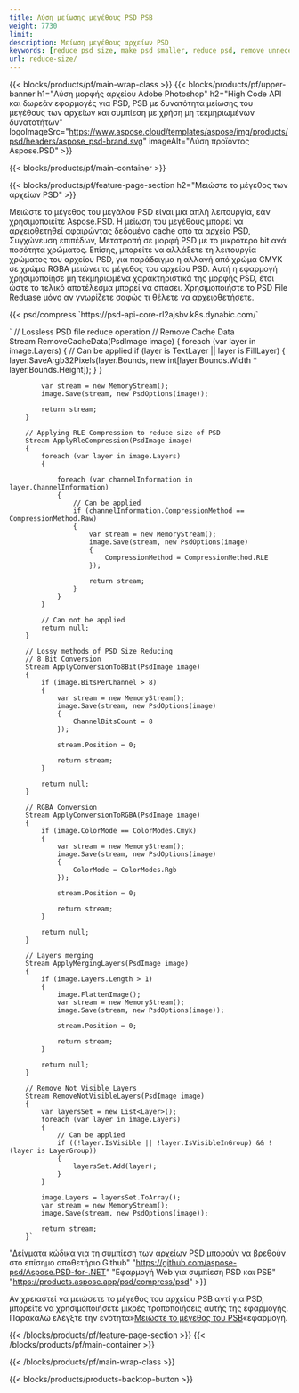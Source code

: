 ```yaml
---
title: Λύση μείωσης μεγέθους PSD PSB
weight: 7730
limit: 
description: Μείωση μεγέθους αρχείων PSD
keywords: [reduce psd size, make psd smaller, reduce psd, remove unnecessary psd data]
url: reduce-size/
---
```

{{< blocks/products/pf/main-wrap-class >}}
{{< blocks/products/pf/upper-banner h1="Λύση μορφής αρχείου Adobe Photoshop" h2="High Code API και δωρεάν εφαρμογές για PSD, PSB με δυνατότητα μείωσης του μεγέθους των αρχείων και συμπίεση με χρήση μη τεκμηριωμένων δυνατοτήτων" logoImageSrc="https://www.aspose.cloud/templates/aspose/img/products/psd/headers/aspose_psd-brand.svg" imageAlt="Λύση προϊόντος Aspose.PSD" >}}

{{< blocks/products/pf/main-container >}}

{{< blocks/products/pf/feature-page-section h2="Μειώστε το μέγεθος των αρχείων PSD" >}}

<p>Μειώστε το μέγεθος του μεγάλου PSD είναι μια απλή λειτουργία, εάν χρησιμοποιείτε Aspose.PSD. Η μείωση του μεγέθους μπορεί να αρχειοθετηθεί αφαιρώντας δεδομένα cache από τα αρχεία PSD, Συγχώνευση επιπέδων, Μετατροπή σε μορφή PSD με το μικρότερο bit ανά ποσότητα χρώματος. Επίσης, μπορείτε να αλλάξετε τη λειτουργία χρώματος του αρχείου PSD, για παράδειγμα η αλλαγή από χρώμα CMYK σε χρώμα RGBA μειώνει το μέγεθος του αρχείου PSD. Αυτή η εφαρμογή χρησιμοποίησε μη τεκμηριωμένα χαρακτηριστικά της μορφής PSD, έτσι ώστε το τελικό αποτέλεσμα μπορεί να σπάσει. Χρησιμοποιήστε το PSD File Reduase μόνο αν γνωρίζετε σαφώς τι θέλετε να αρχειοθετήσετε.</p>
{{< psd/compress `https://psd-api-core-rl2ajsbv.k8s.dynabic.com/` 

`        // Lossless PSD file reduce operation
        // Remove Cache Data			
        Stream RemoveCacheData(PsdImage image)
        {
            foreach (var layer in image.Layers)
            {
                // Can be applied
                if (layer is TextLayer || layer is FillLayer)
                {
                    layer.SaveArgb32Pixels(layer.Bounds, new int[layer.Bounds.Width * layer.Bounds.Height]);
                }
            }

            var stream = new MemoryStream();
            image.Save(stream, new PsdOptions(image));

            return stream;
        }

        // Applying RLE Compression to reduce size of PSD
        Stream ApplyRleCompression(PsdImage image)
        {
            foreach (var layer in image.Layers)
            {

                foreach (var channelInformation in layer.ChannelInformation)
                {
                    // Can be applied
                    if (channelInformation.CompressionMethod == CompressionMethod.Raw)
                    {
                        var stream = new MemoryStream();
                        image.Save(stream, new PsdOptions(image)
                        {
                            CompressionMethod = CompressionMethod.RLE
                        });

                        return stream;
                    }
                }
            }

            // Can not be applied
            return null;
        }

        // Lossy methods of PSD Size Reducing
        // 8 Bit Conversion
        Stream ApplyConversionTo8Bit(PsdImage image)
        {
            if (image.BitsPerChannel > 8)
            {
                var stream = new MemoryStream();
                image.Save(stream, new PsdOptions(image)
                {
                    ChannelBitsCount = 8
                });

                stream.Position = 0;

                return stream;
            }

            return null;
        }
       
        // RGBA Conversion
        Stream ApplyConversionToRGBA(PsdImage image)
        {
            if (image.ColorMode == ColorModes.Cmyk)
            {
                var stream = new MemoryStream();
                image.Save(stream, new PsdOptions(image)
                {
                    ColorMode = ColorModes.Rgb
                });

                stream.Position = 0;

                return stream;
            }

            return null;
        }

        // Layers merging
        Stream ApplyMergingLayers(PsdImage image)
        {
            if (image.Layers.Length > 1)
            {
                image.FlattenImage();
                var stream = new MemoryStream();
                image.Save(stream, new PsdOptions(image));

                stream.Position = 0;

                return stream;
            }

            return null;
        }

        // Remove Not Visible Layers
        Stream RemoveNotVisibleLayers(PsdImage image)
        {
            var layersSet = new List<Layer>();
            foreach (var layer in image.Layers)
            {
                // Can be applied
                if ((!layer.IsVisible || !layer.IsVisibleInGroup) && !(layer is LayerGroup))
                {
                    layersSet.Add(layer);
                }
            }

            image.Layers = layersSet.ToArray();
            var stream = new MemoryStream();
            image.Save(stream, new PsdOptions(image));

            return stream;
        }` 
"Δείγματα κώδικα για τη συμπίεση των αρχείων PSD μπορούν να βρεθούν στο επίσημο αποθετήριο Github"  "https://github.com/aspose-psd/Aspose.PSD-for-.NET" 
"Εφαρμογή Web για συμπίεση PSD και PSB" "https://products.aspose.app/psd/compress/psd" >}}
<p>Αν χρειαστεί να μειώσετε το μέγεθος του αρχείου PSB αντί για PSD, μπορείτε να χρησιμοποιήσετε μικρές τροποποιήσεις αυτής της εφαρμογής. Παρακαλώ ελέγξτε την ενότητα»<a href="/psd/reduce-size/psb">Μειώστε το μέγεθος του PSB</a>«εφαρμογή.</p>
{{< /blocks/products/pf/feature-page-section >}}
{{< /blocks/products/pf/main-container >}}


{{< /blocks/products/pf/main-wrap-class >}}

{{< blocks/products/products-backtop-button >}}
